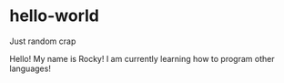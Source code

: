 # hello-world
Just random crap

Hello! My name is Rocky! I am currently learning how to program other languages!
